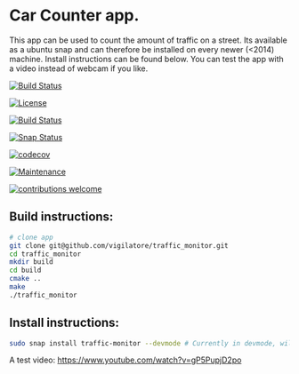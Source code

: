 # Car Counter app.

This app can be used to count the amount of traffic on a street. Its available as a ubuntu snap and can therefore be installed on every newer (<2014) machine. Install instructions can be found below. You can test the app with a video instead of webcam if you like.

[![Build Status](https://travis-ci.org/vigilatore/traffic_monitor.svg?branch=master)](https://travis-ci.org/vigilatore/traffic_monitor)

[![License](https://img.shields.io/badge/License-BSD%203--Clause-blue.svg)](https://opensource.org/licenses/BSD-3-Clause)  

[![Build Status](https://img.shields.io/badge/Code%20Style-Google%20C%2B%2B-green.svg)](https://google.github.io/styleguide/cppguide.html)

[![Snap Status](https://build.snapcraft.io/badge/vigilatore/traffic_monitor.svg)](https://build.snapcraft.io/user/vigilatore/traffic_monitor)

[![codecov](https://codecov.io/gh/vigilatore/traffic_monitor/branch/master/graph/badge.svg)](https://codecov.io/gh/vigilatore/traffic_monitor)

[![Maintenance](https://img.shields.io/maintenance/yes/2017.svg)](http://carlosgomes.ch)

[![contributions welcome](https://img.shields.io/badge/contributions-welcome-brightgreen.svg?style=flat)](https://github.com/gocarlos/python-ubuntu-snap-app-example/issues)


## Build instructions:

```bash
# clone app
git clone git@github.com/vigilatore/traffic_monitor.git
cd traffic_monitor
mkdir build
cd build
cmake ..
make
./traffic_monitor
```

## Install instructions:

```bash
sudo snap install traffic-monitor --devmode # Currently in devmode, will be corrected soon.
```

A test video:
https://www.youtube.com/watch?v=gP5PupjD2po

